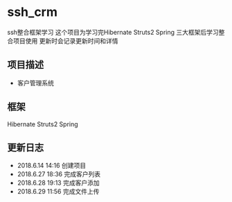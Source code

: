 # ssh_crm
ssh整合框架学习
这个项目为学习完Hibernate Struts2 Spring 三大框架后学习整合项目使用
更新时会记录更新时间和详情
## 项目描述
* 客户管理系统
## 框架
Hibernate 
Struts2
Spring

## 更新日志
* 2018.6.14 14:16 创建项目
* 2018.6.27 18:36 完成客户列表
* 2018.6.28 19:13 完成客户添加
* 2018.6.29 11:56 完成文件上传